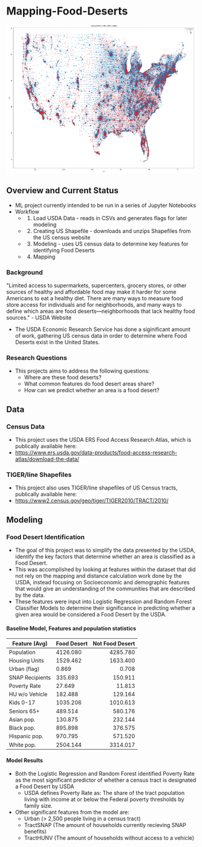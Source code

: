 # Mapping-Food-Deserts

![Food Desert Map](Assets/FDMAP.PNG)


## Overview and Current Status
- ML project currently intended to be run in a series of Jupyter Notebooks
- Workflow
    - 1. Load USDA Data -  reads in CSVs and generates flags for later modeling
    - 2. Creating US Shapefile  - downloads and unzips Shapefiles from the US census website
    - 3. Modeling  - uses US census data to determine key features for identifying Food Deserts
    - 4. Mapping 

### Background
"Limited access to supermarkets, supercenters, grocery stores, or other sources of healthy and affordable food may make it harder for some Americans to eat a healthy diet. There are many ways to measure food store access for individuals and for neighborhoods, and many ways to define which areas are food deserts—neighborhoods that lack healthy food sources." - USDA Website

- The USDA Economic Research Service has done a siginificant amount of work, gathering US census data in order to determine where Food Deserts exist in the United States.
### Research Questions
- This projects aims to address the following questions:
    - Where are these food deserts?
    - What common features do food desert areas share?
    - How can we predict whether an area is a food desert?
    
## Data

### Census Data
- This project uses the USDA ERS Food Access Research Atlas, which is publically available here:
- https://www.ers.usda.gov/data-products/food-access-research-atlas/download-the-data/

### TIGER/line Shapefiles
- This project also uses TIGER/line shapefiles of US Census tracts, publically available here:
- https://www2.census.gov/geo/tiger/TIGER2010/TRACT/2010/

## Modeling

### Food Desert Identification
- The goal of this project was to simplify the data presented by the USDA, identify the key factors that determine whether an area is classified as a Food Desert.
- This was accomplished by looking at features within the dataset that did not rely on the mapping and distance calculation work done by the USDA, instead focusing on Socioeconomic and demographic features that would give an understanding of the communities that are described by the data.
- These features were input into Logistic Regression and Random Forest Classifier Models to determine their significance in predicting whether a given area would be considered a Food Desert by the USDA.

#### Baseline Model, Features and population statistics

Feature (Avg)| Food Desert| Not Food Desert
------------ | ---------  | --------:
Population   | 4126.080   | 4285.780
Housing Units| 1529.462   | 1633.400
Urban (flag) | 0.869 | 0.708
SNAP Recipients | 335.693 | 150.911
Poverty Rate | 27.649 | 11.813
HU w/o Vehicle| 182.488 | 129.164
Kids 0-17| 1035.206 | 1010.613
Seniors 65+ | 489.514 | 580.176
Asian pop.  | 130.875 | 232.144
Black pop.  | 895.898 | 376.575
Hispanic pop.| 970.795 | 571.520
White pop.  | 2504.144 | 3314.017


#### Model Results
- Both the Logistic Regression and Random Forest identified Poverty Rate as the most significant predictor of whether a census tract is designated a Food Desert by USDA
    - USDA defines Poverty Rate as: The share of the tract population living with income at or below the Federal poverty thresholds by family size.
- Other significant features from the model are:
    - Urban (> 2,500 people living in a census tract)
    - TractSNAP (The amount of households currently recieving SNAP benefits)
    - TractHUNV (The amount of households without access to a vehicle)


